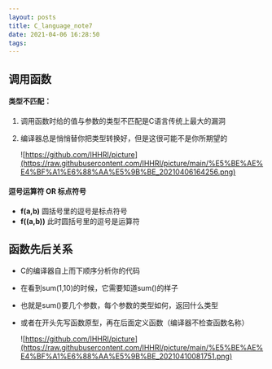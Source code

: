 ```yaml
---
layout: posts
title: C_language_note7
date: 2021-04-06 16:28:50
tags:
---
```


## 调用函数

#### 类型不匹配：

1. 调用函数时给的值与参数的类型不匹配是C语言传统上最大的漏洞

2. 编译器总是悄悄替你把类型转换好，但是这很可能不是你所期望的

   

   ![https://github.com/IHHRI/picture](https://raw.githubusercontent.com/IHHRI/picture/main/%E5%BE%AE%E4%BF%A1%E6%88%AA%E5%9B%BE_20210406164256.png)

#### 逗号运算符 OR 标点符号

- **f(a,b)** 圆括号里的逗号是标点符号
- **f((a,b))** 此时圆括号里的逗号是运算符

## 函数先后关系

- C的编译器自上而下顺序分析你的代码

- 在看到sum(1,10)的时候，它需要知道sum()的样子

- 也就是sum()要几个参数，每个参数的类型如何，返回什么类型

- 或者在开头先写函数原型，再在后面定义函数（编译器不检查函数名称）

  ![https://github.com/IHHRI/picture](https://raw.githubusercontent.com/IHHRI/picture/main/%E5%BE%AE%E4%BF%A1%E6%88%AA%E5%9B%BE_20210410081751.png)